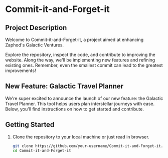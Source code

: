 # Commit-it-and-Forget-it

## Project Description
Welcome to Commit-it-and-Forget-it, a project aimed at enhancing Zaphod's Galactic Ventures.

Explore the repository, inspect the code, and contribute to improving the website. Along the way, we'll be implementing new features and refining existing ones. Remember, even the smallest commit can lead to the greatest improvements!

## New Feature: Galactic Travel Planner
We're super excited to announce the launch of our new feature: the Galactic Travel Planner. This tool helps users plan interstellar journeys with ease. Below, you'll find instructions on how to get started and contribute.

## Getting Started
1. Clone the repository to your local machine or just read in browser.
   ```sh
   git clone https://github.com/your-username/Commit-it-and-Forget-it.git
   cd Commit-it-and-Forget-it
